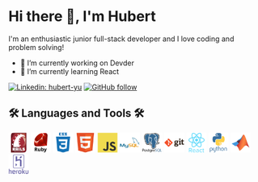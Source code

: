 ### <h1>Hi there 👋, I'm Hubert</h1>

I'm an enthusiastic junior full-stack developer and I love coding and problem solving!
<!--
**DUBIHUBI/DUBIHUBI** is a ✨ _special_ ✨ repository because its `README.md` (this file) appears on your GitHub profile.

Here are some ideas to get you started:

- 🔭 I’m currently working on ...
- 🌱 I’m currently learning ...
- 👯 I’m looking to collaborate on ...
- 🤔 I’m looking for help with ...
- 💬 Ask me about ...
- 📫 How to reach me: ...
- 😄 Pronouns: ...
- ⚡ Fun fact: ...

<div id="badges">
<a href="www.linkedin.com/in/hubertxiaoboyu">
  <img src="https://img.shields.io/badge/LinkedIn-blue?style=for-the-badge&logo=linkedin&logoColor=white" alt="LinkedIn Badge"/>
</div>

-->

- 🔭 I’m currently working on Devder
- 🌱 I’m currently learning React

[![Linkedin: hubert-yu](https://img.shields.io/badge/-hubert-yu-blue?style=flat-square&logo=Linkedin&logoColor=white&link=https://www.linkedin.com/in/hubert-yu/)](https://www.linkedin.com/in/hubert-yu/)
[![GitHub follow](https://img.shields.io/github/followers/DUBIHUBI?label=follow&style=social)](https://github.com/DUBIHUBI)

### <h2>🛠 Languages and Tools 🛠</h2>

<div>
  <code><img src="https://github.com/devicons/devicon/blob/master/icons/rails/rails-original-wordmark.svg" title="Rails" alt="Rails" width="40" height="40"></code>
  <code><img src="https://github.com/devicons/devicon/blob/master/icons/ruby/ruby-original-wordmark.svg" title="Ruby" alt="Ruby" width="40" height="40"></code>
  <code><img src="https://github.com/devicons/devicon/blob/master/icons/css3/css3-plain-wordmark.svg"  title="CSS3" alt="CSS" width="40" height="40"/></code>
  <code><img src="https://github.com/devicons/devicon/blob/master/icons/html5/html5-original.svg" title="HTML5" alt="HTML" width="40" height="40"/></code>
  <code><img src="https://github.com/devicons/devicon/blob/master/icons/javascript/javascript-original.svg" title="JavaScript" alt="JavaScript" width="40" height="40"/></code>
  <code><img src="https://github.com/devicons/devicon/blob/master/icons/mysql/mysql-original-wordmark.svg" title="MySQL"  alt="MySQL" width="40" height="40"/></code>
    <code><img src="https://github.com/devicons/devicon/blob/master/icons/postgresql/postgresql-original-wordmark.svg" title="PostgreSQL"  alt="PostgreSQL" width="40" height="40"/></code>
  <code><img src="https://github.com/devicons/devicon/blob/master/icons/git/git-original-wordmark.svg" title="Git" **alt="Git" width="40" height="40"/></code>
  <code><img src="https://github.com/devicons/devicon/blob/master/icons/react/react-original-wordmark.svg" title="React" alt="React" width="40" height="40"/></code>
  <code><img src="https://github.com/devicons/devicon/blob/master/icons/python/python-original-wordmark.svg" title="Python" alt="Python" width="40" height="40"></code>
  <code><img src="https://github.com/devicons/devicon/blob/master/icons/matlab/matlab-original.svg" title="Matlab" alt="Matlab" width="40" height="40"></code>
  <code><img src="https://github.com/devicons/devicon/blob/master/icons/heroku/heroku-original-wordmark.svg" title="Heroku" alt="Heroku" width="40" height="40"></code>
</div>
